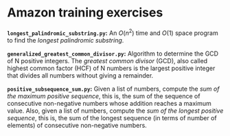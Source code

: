 # Amazon training exercises

**`longest_palindromic_substring.py`:**
An $O(n^{2})$ time and $O(1)$ space program to find the _longest palindromic substring_.

**`generalized_greatest_common_divisor.py`:**
Algorithm to determine the GCD of N positive integers.
The _greatest common divisor_ (GCD), also called highest common factor (HCF) of N numbers is
the largest positive integer that divides all numbers without giving a remainder.

**`positive_subsequence_sum.py`:**
Given a list of numbers, compute the _sum of the maximum positive sequence_, this is, the sum
of the sequence of consecutive non-negative numbers whose addition reaches a maximum value.
Also, given a list of numbers, compute the _sum of the longest positive sequence_, this is, the sum
of the longest sequence (in terms of number of elements) of consecutive non-negative numbers.
